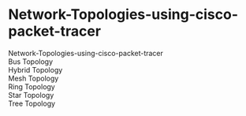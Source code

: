 # Network-Topologies-using-cisco-packet-tracer
Network-Topologies-using-cisco-packet-tracer
<br>
Bus Topology
<br>
Hybrid Topology
<br>
Mesh Topology
<br>
Ring Topology
<br>
Star Topology
<br>
Tree Topology
<br>
